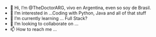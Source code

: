 - 👋 Hi, I’m @TheDoctorARG, vivo en Argentina, even so soy de Brasil.
- 👀 I’m interested in ...Coding with Python, Java and all of that stuff
- 🌱 I’m currently learning ... Full Stack? 
- 💞️ I’m looking to collaborate on ...
- 📫 How to reach me ...

<!---
TheDoctorARG/TheDoctorARG is a ✨ special ✨ repository because its `README.md` (this file) appears on your GitHub profile.
You can click the Preview link to take a look at your changes.
--->
